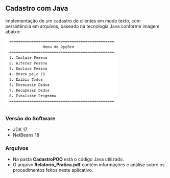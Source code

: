 ## Cadastro com Java

Implementação de um cadastro de clientes em modo texto, com persistência em arquivos, baseado na tecnologia Java conforme imagem abaixo:

![alt text](cadastroPOO.png)


### Versão do Software

* JDK 17
* NetBeans 18

### Arquivos

* Na pasta **CadastroPOO** está o código Java utilizado. 
* O arquivo **Relatorio_Pratica.pdf** contém informações e análise sobre os procedimentos feitos neste aplicativo.

